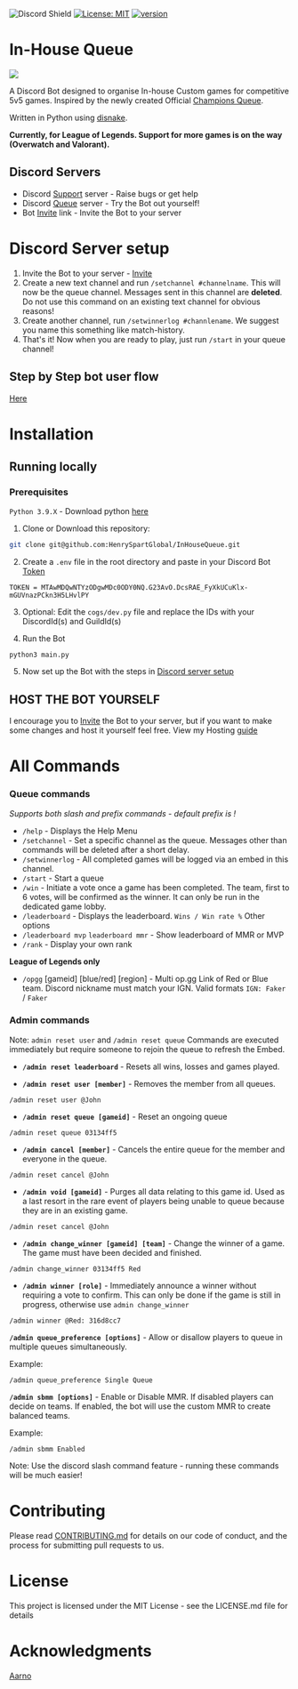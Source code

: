 ![Discord Shield](https://discord.com/api/guilds/1005601917466058792/widget.png?style=shield) [![License: MIT](https://img.shields.io/badge/License-MIT-red.svg)](https://opensource.org/licenses/MIT) [![version](https://img.shields.io/badge/version-v0.1.0-red.svg)](https://semver.org)

# In-House Queue
![](https://github.com/HenrySpartGlobal/InHouseQueue/blob/main/assets/welcome.png)

A Discord Bot designed to organise In-house Custom games for competitive 5v5 games. Inspired by the newly created Official [Champions Queue](https://championsqueue.lolesports.com/en-us/).


Written in Python using [disnake](https://docs.disnake.dev/en/stable/). 

**Currently, for League of Legends. Support for more games is on the way (Overwatch and Valorant).**

## Discord Servers
- Discord [Support](https://discord.gg/FqdatEamYm) server - Raise bugs or get help
- Discord [Queue](https://discord.gg/8DZQcpxnbB) server - Try the Bot out yourself!
- Bot [Invite](https://discord.com/api/oauth2/authorize?client_id=1001168331996409856&permissions=3489918032&scope=bot) link - Invite the Bot to your server

# Discord Server setup
1. Invite the Bot to your server - [Invite](https://discord.com/api/oauth2/authorize?client_id=1001168331996409856&permissions=3489918032&scope=bot)
2. Create a new text channel and run `/setchannel #channelname`. This will now be the queue channel. Messages sent in this channel are **deleted**. Do not use this command on an existing text channel for obvious reasons!
3. Create another channel, run `/setwinnerlog #channlename`. We suggest you name this something like match-history. 
4. That's it! Now when you are ready to play, just run `/start` in your queue channel!

## Step by Step bot user flow
[Here](https://github.com/HenrySpartGlobal/InHouseQueue/blob/main/docs/run-and-details.md)

# Installation
## Running locally
### Prerequisites
`Python 3.9.X` - Download python [here](https://www.python.org/downloads/)

1. Clone or Download this repository:
```bash
git clone git@github.com:HenrySpartGlobal/InHouseQueue.git
```
2. Create a `.env` file in the root directory and paste in your Discord Bot [Token](https://discord.com/developers/applications)
```.env
TOKEN = MTAwMDQwNTYzODgwMDc0ODY0NQ.G23AvO.DcsRAE_FyXkUCuKlx-mGUVnazPCkn3H5LHvlPY
```
3. Optional: Edit the `cogs/dev.py` file and replace the IDs with your DiscordId(s) and GuildId(s)

4. Run the Bot
```
python3 main.py
```
5. Now set up the Bot with the steps in [Discord server setup](https://github.com/HenrySpartGlobal/InHouseQueue#discord-server-setup)


## HOST THE BOT YOURSELF
I encourage you to [Invite](https://discord.com/api/oauth2/authorize?client_id=1001168331996409856&permissions=3489918032&scope=bot) the Bot to your server, but if you want to make some changes and host it yourself feel free.
View my Hosting [guide](https://github.com/HenrySpartGlobal/InHouseQueue/blob/main/docs/HOSTING.md) 

# All Commands
### Queue commands
*Supports both slash and prefix commands - default prefix is !*

- `/help` - Displays the Help Menu
- `/setchannel` - Set a specific channel as the queue. Messages other than commands will be deleted after a short delay.
- `/setwinnerlog` - All completed games will be logged via an embed in this channel. 
- `/start` - Start a queue
- `/win` - Initiate a vote once a game has been completed. The team, first to 6 votes, will be confirmed as the winner. It can only be run in the dedicated game lobby.
- `/leaderboard` - Displays the leaderboard. `Wins / Win rate %`
Other options
- `/leaderboard mvp` `leaderboard mmr` - Show leaderboard of MMR or MVP 
- `/rank` - Display your own rank

**League of Legends only**
- `/opgg` [gameid] [blue/red] [region] - Multi op.gg Link of Red or Blue team. Discord nickname must match your IGN. Valid formats `IGN: Faker` / `Faker`


### Admin commands
Note: `admin reset user` and `/admin reset queue` Commands are executed immediately but require someone to rejoin the queue to refresh the Embed.

- **`/admin reset leaderboard`** - Resets all wins, losses and games played.

- **`/admin reset user [member]`** - Removes the member from all queues.
```
/admin reset user @John
```
- **`/admin reset queue [gameid]`** - Reset an ongoing queue
```
/admin reset queue 03134ff5
```
- **`/admin cancel [member]`** - Cancels the entire queue for the member and everyone in the queue.
```
/admin reset cancel @John
```
- **`/admin void [gameid]`** - Purges all data relating to this game id. Used as a last resort in the rare event of players being unable to queue because they are in an existing game.
```
/admin reset cancel @John
```
- **`/admin change_winner [gameid] [team]`** - Change the winner of a game. The game must have been decided and finished. 
```
/admin change_winner 03134ff5 Red
```
- **`/admin winner [role]`** - Immediately announce a winner without requiring a vote to confirm. This can only be done if the game is still in progress, otherwise use `admin change_winner`
```
/admin winner @Red: 316d8cc7
```

**`/admin queue_preference [options]`** - Allow or disallow players to queue in multiple queues simultaneously. 

Example: 
```
/admin queue_preference Single Queue
```

**`/admin sbmm [options]`** - Enable or Disable MMR. If disabled players can decide on teams. If enabled, the bot will use the custom MMR to create balanced teams. 

Example: 
```
/admin sbmm Enabled
```

Note: Use the discord slash command feature - running these commands will be much easier!

# Contributing
Please read [CONTRIBUTING.md](https://github.com/HenrySpartGlobal/InHouseQueue/blob/main/docs/CONTRIBUTING.md) for details on our code of conduct, and the process for submitting pull requests to us.

# License
This project is licensed under the MIT License - see the LICENSE.md file for details

# Acknowledgments
[Aarno](https://aarno.is-a.dev)

